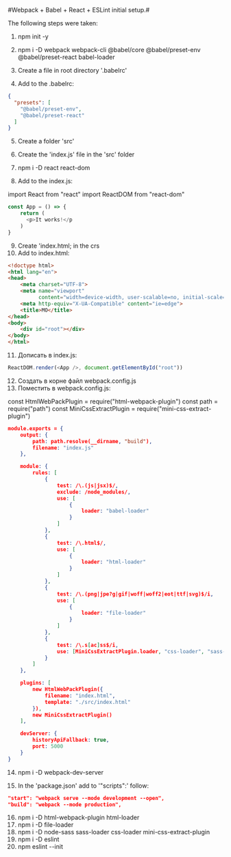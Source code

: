 #Webpack + Babel + React + ESLint initial setup.#

The following steps were taken:

1. npm init -y
2. npm i -D webpack webpack-cli @babel/core @babel/preset-env @babel/preset-react babel-loader  

3. Create a file in root directory '.babelrc'
4. Add to the .babelrc:

```json
{
  "presets": [
    "@babel/preset-env",
    "@babel/preset-react"
  ]
}
```

5. Create a folder 'src'
6. Create the 'index.js' file in the 'src' folder 

7. npm i -D react react-dom

8. Add to the index.js:

import React from "react"
import ReactDOM from "react-dom"

```javascript
const App = () => {
    return (
      <p>It works!</p
    )
}
```

9. Create 'index.html; in the crs
10. Add to index.html:

```html
<!doctype html>
<html lang="en">
<head>
    <meta charset="UTF-8">
    <meta name="viewport"
          content="width=device-width, user-scalable=no, initial-scale=1.0, maximum-scale=1.0, minimum-scale=1.0">
    <meta http-equiv="X-UA-Compatible" content="ie=edge">
    <title>MO</title>
</head>
<body>
    <div id="root"></div>
</body>
</html>
```

11. Дописать в index.js:

```javascript
ReactDOM.render(<App />, document.getElementById("root"))
```

12. Создать в корне файл webpack.config.js
13. Поместить в webpack.config.js:

const HtmlWebPackPlugin = require("html-webpack-plugin")
const path = require("path")
const MiniCssExtractPlugin = require("mini-css-extract-plugin")

```json
module.exports = {
    output: {
        path: path.resolve(__dirname, "build"),
        filename: "index.js"
    },

    module: {
        rules: [
            {
                test: /\.(js|jsx)$/,
                exclude: /node_modules/,
                use: [
                    {
                        loader: "babel-loader"
                    }
                ]
            },
            {
                test: /\.html$/,
                use: [
                    {
                        loader: "html-loader"
                    }
                ]
            },
            {
                test: /\.(png|jpe?g|gif|woff|woff2|eot|ttf|svg)$/i,
                use: [
                    {
                        loader: "file-loader"
                    }
                ]
            },
            {
                test: /\.s[ac]ss$/i,
                use: [MiniCssExtractPlugin.loader, "css-loader", "sass-loader"]
            }
        ]
    },

    plugins: [
        new HtmlWebPackPlugin({
            filename: "index.html",
            template: "./src/index.html"
        }),
        new MiniCssExtractPlugin()
    ],

    devServer: {
        historyApiFallback: true,
        port: 5000
    }
}
```

14. npm i -D webpack-dev-server

15. In the 'package.json' add to '"scripts":' follow:

```json
"start": "webpack serve --mode development --open",
"build": "webpack --mode production",
```

16. npm i -D html-webpack-plugin html-loader
17. npm i -D file-loader
18. npm i -D node-sass sass-loader css-loader mini-css-extract-plugin
19. npm i -D eslint
20. npm eslint --init
